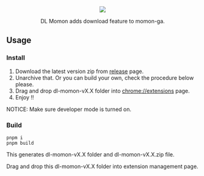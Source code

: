 <div align="center"><img src="https://github.com/user-attachments/assets/76b4b5d6-8f06-4e51-811d-696e5b315165"></div>
<p align="center">DL Momon adds download feature to momon-ga.</p>

## Usage
### Install
1. Download the latest version zip from [release](https://github.com/artzsan/dl-momon/releases) page.
2. Unarchive that. Or you can build your own, check the procedure below please.
3. Drag and drop dl-momon-vX.X folder into [chrome://extensions](chrome://extensions) page.
4. Enjoy !!

NOTICE: Make sure developer mode is turned on.

### Build
```
pnpm i
pnpm build
```
This generates dl-momon-vX.X folder and dl-momon-vX.X.zip file.

Drag and drop this dl-momon-vX.X folder into extension management page.
